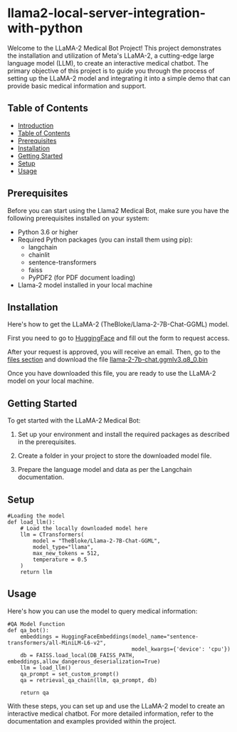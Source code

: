 # llama2-local-server-integration-with-python

Welcome to the LLaMA-2 Medical Bot Project! This project demonstrates the installation and utilization of Meta's LLaMA-2, a cutting-edge large language model (LLM), to create an interactive medical chatbot. The primary objective of this project is to guide you through the process of setting up the LLaMA-2 model and integrating it into a simple demo that can provide basic medical information and support.

## Table of Contents

- [Introduction](#llama2-local-server-integration-with-python)
- [Table of Contents](#table-of-contents)
- [Prerequisites](#prerequisites)
- [Installation](#installation)
- [Getting Started](#getting-started)
- [Setup](#setup)
- [Usage](#usage)

## Prerequisites

Before you can start using the Llama2 Medical Bot, make sure you have the following prerequisites installed on your system:

- Python 3.6 or higher
- Required Python packages (you can install them using pip):
  - langchain
  - chainlit
  - sentence-transformers
  - faiss
  - PyPDF2 (for PDF document loading)
- Llama-2 model installed in your local machine

## Installation

Here's how to get the LLaMA-2 (TheBloke/Llama-2-7B-Chat-GGML) model.

First you need to go to [HuggingFace](#https://huggingface.co/TheBloke/Llama-2-7B-Chat-GGML) and fill out the form to request access.

After your request is approved, you will receive an email. Then, go to the [files section](#https://huggingface.co/TheBloke/Llama-2-7B-Chat-GGML/tree/main) and download the file [llama-2-7b-chat.ggmlv3.q8_0.bin](#https://huggingface.co/TheBloke/Llama-2-7B-Chat-GGML/blob/main/llama-2-7b-chat.ggmlv3.q8_0.bin)

Once you have downloaded this file, you are ready to use the LLaMA-2 model on your local machine.

## Getting Started

To get started with the LLaMA-2 Medical Bot:

1. Set up your environment and install the required packages as described in the prerequisites.

2. Create a folder in your project to store the downloaded model file.

3. Prepare the language model and data as per the Langchain documentation.

## Setup

```
#Loading the model
def load_llm():
    # Load the locally downloaded model here
    llm = CTransformers(
        model = "TheBloke/Llama-2-7B-Chat-GGML",
        model_type="llama",
        max_new_tokens = 512,
        temperature = 0.5
    )
    return llm
```

## Usage

Here's how you can use the model to query medical information:

```
#QA Model Function
def qa_bot():
    embeddings = HuggingFaceEmbeddings(model_name="sentence-transformers/all-MiniLM-L6-v2",
                                       model_kwargs={'device': 'cpu'})
    db = FAISS.load_local(DB_FAISS_PATH, embeddings,allow_dangerous_deserialization=True)
    llm = load_llm()
    qa_prompt = set_custom_prompt()
    qa = retrieval_qa_chain(llm, qa_prompt, db)

    return qa
```

With these steps, you can set up and use the LLaMA-2 model to create an interactive medical chatbot. For more detailed information, refer to the documentation and examples provided within the project.
